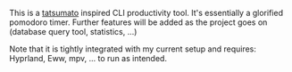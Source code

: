 This is a [tatsumato](https://aur.archlinux.org/packages/tatsumato) inspired CLI productivity tool. It's essentially a glorified pomodoro timer. Further features will be added as the project goes on (database query tool, statistics, ...)

Note that it is tightly integrated with my current setup and requires: Hyprland, Eww, mpv, ... to run as intended.
